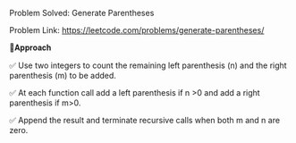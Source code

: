 Problem Solved: Generate Parentheses

Problem Link: https://leetcode.com/problems/generate-parentheses/



📌𝐀𝐩𝐩𝐫𝐨𝐚𝐜𝐡



✅ Use two integers to count the remaining left parenthesis (n) and the right parenthesis (m) to be added. 

✅ At each function call add a left parenthesis if n >0 and add a right parenthesis if m>0. 

✅ Append the result and terminate recursive calls when both m and n are zero.
